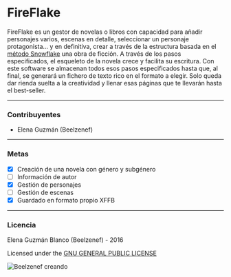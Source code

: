 # FireFlake

FireFlake es un gestor de novelas o libros con capacidad para añadir personajes varios, escenas en detalle, seleccionar un personaje protagonista... y en definitiva, crear a través de la estructura basada en el [método Snowflake](https://putifruta.wordpress.com/2015/03/08/escribir-con-el-metodo-snowflake/) una obra de ficción. A través de los pasos especificados, el esqueleto de la novela crece y facilita su escritura.
Con este software se almacenan todos esos pasos especificados hasta que, al final, se generará un fichero de texto rico en el formato a elegir. Solo queda dar rienda suelta a la creatividad y llenar esas páginas que te llevarán hasta el best-seller.

---

### Contribuyentes

* Elena Guzmán (Beelzenef)

---

### Metas

- [x] Creación de una novela con género y subgénero
- [ ] Información de autor
- [x] Gestión de personajes
- [ ] Gestión de escenas
- [x] Guardado en formato propio XFFB

---

### Licencia

Elena Guzmán Blanco (Beelzenef) - 2016

Licensed under the [GNU GENERAL PUBLIC LICENSE](LICENSE)

![Beelzenef creando](https://geekstorming.files.wordpress.com/2015/05/creando.png)
